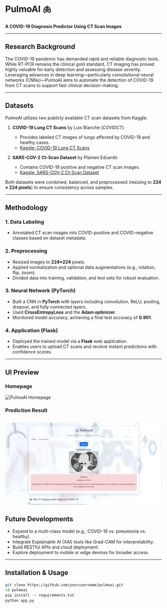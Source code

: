 # PulmoAI 🫁  
**A COVID-19 Diagnosis Predictor Using CT Scan Images**

---

##  Research Background  
The COVID-19 pandemic has demanded rapid and reliable diagnostic tools. While RT-PCR remains the clinical gold standard, CT imaging has proved highly valuable for early detection and assessing disease severity. Leveraging advances in deep learning—particularly convolutional neural networks (CNNs)—PulmoAI aims to automate the detection of COVID-19 from CT scans to support fast clinical decision-making.

---

##  Datasets  
PulmoAI utilizes two publicly available CT scan datasets from Kaggle:

1. **COVID-19 Lung CT Scans** by Luis Blanche (_COVIDCT_)  
   - Provides labeled CT images of lungs affected by COVID-19 and healthy cases.  
   - [Kaggle: COVID-19 Lung CT Scans](https://www.kaggle.com/datasets/luisblanche/covidct)

2. **SARS-COV-2 Ct-Scan Dataset** by Plamen Eduardo  
   - Contains COVID-19 positive and negative CT scan images.  
   - [Kaggle: SARS-COV-2 Ct-Scan Dataset](https://www.kaggle.com/datasets/plameneduardo/sarscov2-ctscan-dataset)

Both datasets were combined, balanced, and preprocessed (resizing to **224 × 224 pixels**) to ensure consistency across samples.

---

##  Methodology

### 1. **Data Labeling**  
- Annotated CT scan images into COVID-positive and COVID-negative classes based on dataset metadata.

### 2. **Preprocessing**  
- Resized images to **224×224** pixels.  
- Applied normalization and optional data augmentations (e.g., rotation, flip, zoom).  
- Divided data into training, validation, and test sets for robust evaluation.

### 3. **Neural Network (PyTorch)**  
- Built a CNN in **PyTorch** with layers including convolution, ReLU, pooling, dropout, and fully connected layers.  
- Used **CrossEntropyLoss** and the **Adam optimizer**.  
- Monitored model accuracy, achieving a final test accuracy of **0.901**.

### 4. **Application (Flask)**  
- Deployed the trained model via a **Flask** web application.  
- Enables users to upload CT scans and receive instant predictions with confidence scores.

---
## UI Preview
### Homepage
![PulmoAI Homepage](images/homepage.png)

### Prediction Result
![Prediction Output](images/prediction.png)
---

##  Future Developments  
- Expand to a multi-class model (e.g., COVID-19 vs. pneumonia vs. healthy).  
- Integrate Explainable AI (XAI) tools like Grad-CAM for interpretability.  
- Build RESTful APIs and cloud deployment.  
- Explore deployment to mobile or edge devices for broader access.

---

##  Installation & Usage

```bash
git clone https://github.com/yourusername/pulmoai.git
cd pulmoai
pip install -r requirements.txt
python app.py

